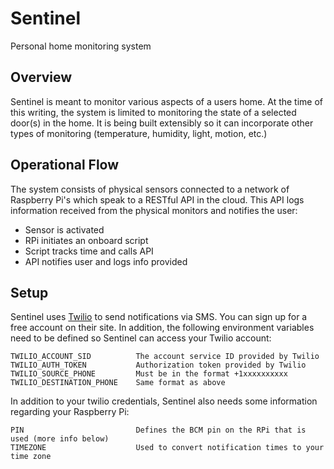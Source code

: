 # Sentinel
Personal home monitoring system

## Overview
Sentinel is meant to monitor various aspects of a users home. At the time of this writing, the system is limited to monitoring the state of a selected door(s) in the home. It is being built extensibly so it can incorporate other types of monitoring (temperature, humidity, light, motion, etc.)

## Operational Flow
The system consists of physical sensors connected to a network of Raspberry Pi's which speak to a RESTful API in the cloud. This API logs information received from the physical monitors and notifies the user:

 * Sensor is activated
 * RPi initiates an onboard script
 * Script tracks time and calls API
 * API notifies user and logs info provided

## Setup
Sentinel uses [Twilio](https://www.twilio.com/sms) to send notifications via SMS. You can sign up for a free account on their site. In addition, the following environment variables need to be defined so Sentinel can access your Twilio account:

```
TWILIO_ACCOUNT_SID          The account service ID provided by Twilio
TWILIO_AUTH_TOKEN           Authorization token provided by Twilio
TWILIO_SOURCE_PHONE         Must be in the format +1xxxxxxxxxx
TWILIO_DESTINATION_PHONE    Same format as above
```

In addition to your twilio credentials, Sentinel also needs some information regarding your Raspberry Pi:
```
PIN                         Defines the BCM pin on the RPi that is used (more info below)
TIMEZONE                    Used to convert notification times to your time zone
```

